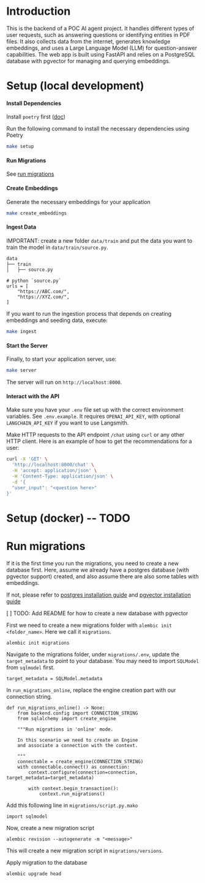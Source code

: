 # Introduction

This is the backend of a POC AI agent project. It handles different types of user requests, such as answering questions or identifying entities in PDF files. It also collects data from the internet, generates knowledge embeddings, and uses a Large Language Model (LLM) for question-answer capabilities. The web app is built using FastAPI and relies on a PostgreSQL database with pgvector for managing and querying embeddings.

# Setup (local development)

#### Install Dependencies

Install `poetry` first ([doc](https://python-poetry.org/docs/))

Run the following command to install the necessary dependencies using Poetry

```bash
make setup
```

#### Run Migrations

See [run migrations](#run-migrations)

#### Create Embeddings

Generate the necessary embeddings for your application

```bash
make create_embeddings
```

#### Ingest Data

IMPORTANT: create a new folder `data/train` and put the data you want to train the model in `data/train/source.py`.

```bash
data
├── train
│   ├── source.py
```

```
# python `source.py`
urls = [
    "https://ABC.com/",
    "https://XYZ.com/",
]
```

If you want to run the ingestion process that depends on creating embeddings and seeding data, execute:

```bash
make ingest
```

#### Start the Server

Finally, to start your application server, use:

```bash
make server
```

The server will run on `http://localhost:8000`.

#### Interact with the API

Make sure you have your `.env` file set up with the correct environment variables. See `.env.example`. It requires `OPENAI_API_KEY`, with optional `LANGCHAIN_API_KEY` if you want to use Langsmith.

Make HTTP requests to the API endpoint `/chat` using `curl` or any other HTTP client. Here is an example of how to get the recommendations for a user:

```bash
curl -X 'GET' \
  'http://localhost:8000/chat' \
  -H 'accept: application/json' \
  -H 'Content-Type: application/json' \
  -d '{
  "user_input": "<question here>"
}'
```

# Setup (docker) -- TODO

# Run migrations

If it is the first time you run the migrations, you need to create a new database first. Here, assume we already have a postgres database (with pgvector support) created, and also assume there are also some tables with embeddings.

If not, please refer to [postgres installation guide](https://www.postgresql.org/download/) and [pgvector installation guide](https://github.com/pgvector/pgvector)

[ ] TODO: Add README for how to create a new database with pgvector

First we need to create a new migrations folder with `alembic init <folder_name>`. Here we call it `migrations`.

```
alembic init migrations
```

Navigate to the migrations folder, under `migrations/.env`, update the `target_metadata` to point to your database. You may need to import `SQLModel` from `sqlmodel` first.

```
target_metadata = SQLModel.metadata
```

In `run_migrations_online`, replace the engine creation part with our connection string.

```
def run_migrations_online() -> None:
    from backend.config import CONNECTION_STRING
    from sqlalchemy import create_engine

    """Run migrations in 'online' mode.

    In this scenario we need to create an Engine
    and associate a connection with the context.

    """
    connectable = create_engine(CONNECTION_STRING)
    with connectable.connect() as connection:
        context.configure(connection=connection, target_metadata=target_metadata)

        with context.begin_transaction():
            context.run_migrations()
```

Add this following line in `migrations/script.py.mako`

```
import sqlmodel
```

Now, create a new migration script

```
alembic revision --autogenerate -m "<message>"
```

This will create a new migration script in `migrations/versions`.

Apply migration to the database

```
alembic upgrade head
```
